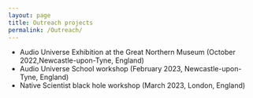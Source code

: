 ```yaml
---
layout: page
title: Outreach projects 
permalink: /Outreach/
---
```


- Audio Universe Exhibition at the Great Northern Museum  (October 2022,Newcastle-upon-Tyne, England)
- Audio Universe School workshop (February 2023, Newcastle-upon-Tyne, England)
- Native Scientist black hole workshop (March 2023, London, England)
